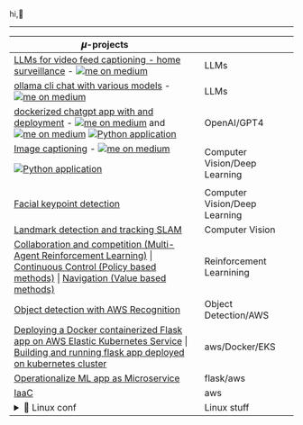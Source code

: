 hi,👋


---

|   𝝁-projects                                                                                                                                                            ||
|------------------------------------------------------------------------------------------------------------------------------------------|-------------------------------|
| [LLMs for video feed captioning - home surveillance](https://github.com/bkocis/ollama-home-surveillance) - <a href="https://medium.com/p/005f193293d3" target="blank"><img align="top" src="https://img.shields.io/badge/Medium-000000?style=for-the-badge&logo=medium&logoColor=white" alt="me on medium"/></a>                                                     | LLMs                          |
| [ollama cli chat with various models](https://github.com/bkocis/ollama-test) - <a href="https://medium.com/@balazskocsis/list/ollama-run-llms-localy-f9f124256761" target="blank"><img align="top" src="https://img.shields.io/badge/Medium-000000?style=for-the-badge&logo=medium&logoColor=white" alt="me on medium"/></a>                                                     | LLMs                          |
| [dockerized chatgpt app with and deployment](https://github.com/bkocis/chatgpt-api-app) - <a href="https://medium.com/@balazskocsis/how-to-define-endpoints-for-image-captioning-applications-using-fastapi-0ef5ffba65a4" target="blank"><img align="top" src="https://img.shields.io/badge/Medium-000000?style=for-the-badge&logo=medium&logoColor=white" alt="me on medium" /></a>    and  <a href="https://medium.com/@balazskocsis/deploying-to-a-server-with-github-actions-a-deep-dive-e8558e83a4d7" target="blank"><img align="top" src="https://img.shields.io/badge/Medium-000000?style=for-the-badge&logo=medium&logoColor=white" alt="me on medium" /></a> [![Python application](https://github.com/bkocis/gradio-apps/actions/workflows/python-app.yml/badge.svg?branch=main)](https://github.com/bkocis/gradio-apps/actions/workflows/python-app.yml)                            | OpenAI/GPT4                   |
| [Image captioning](https://github.com/bkocis/image-captioning-application-pytorch) - <a href="https://medium.com/@balazskocsis/background-removal-and-image-captioning-write-a-flask-app-and-host-it-5c8ca4194542" target="blank"><img align="top" src="https://img.shields.io/badge/Medium-000000?style=for-the-badge&logo=medium&logoColor=white" alt="me on medium" /></a>   <p>    [![Python application](https://github.com/bkocis/image-captioning-applications/actions/workflows/python-app.yml/badge.svg)](https://github.com/bkocis/image-captioning-applications/actions/workflows/python-app.yml)     </p>                 | Computer Vision/Deep Learning |
| [Facial keypoint detection](https://github.com/bkocis/CVND_Pr_1_Facial_Keypoint_Detection)                                               | Computer Vision/Deep Learning |
| [Landmark detection and tracking SLAM](https://github.com/bkocis/CVND_Pr_3_Landmark_detection_and_tracking_SLAM)                         | Computer Vision               |
| [Collaboration and competition (Multi-Agent Reinforcement Learning)](https://github.com/bkocis/DRLND_Pr_3_Collaboration_and_Competition/blob/master/report.md) \| [Continuous Control (Policy based methods)](https://github.com/bkocis/DRLND_Pr_2_Continuous_Control) \|  [Navigation (Value based methods)](https://github.com/bkocis/DRLND_Pr_1_Navigation) | Reinforcement Learnining |
| [Object detection with AWS Recognition](https://github.com/bkocis/bertelsmann-dsml-group-projects)                                       | Object Detection/AWS          |
| [Deploying a Docker containerized Flask app on AWS Elastic Kubernetes Service](https://github.com/bkocis/CloudDevOps-ND-Capstone) \| [Building and running flask app deployed on kubernetes cluster](https://github.com/bkocis/cloud-miniproject-01/tree/test-kubernetes)       | aws/Docker/EKS |
| [Operationalize ML app as Microservice](https://github.com/bkocis/CloudDevOps-ND-Operationalize-ML-Microservice)                         | flask/aws  |
| [IaaC](https://github.com/bkocis/CloudDevOps-ND-Infrastructure-as-code)                                                                  | aws |
| <details> <summary> 🐧 Linux conf </summary> [my favourite linux commands](https://github.com/bkocis/one-liners),  [dotfiles](https://github.com/bkocis/dotfiles), [.vimrc](https://github.com/bkocis/dotfiles/blob/master/vimrc), [.bashrc/.zshrc](https://github.com/bkocis/dotfiles/blob/master/bashrc) </details> | Linux stuff |

